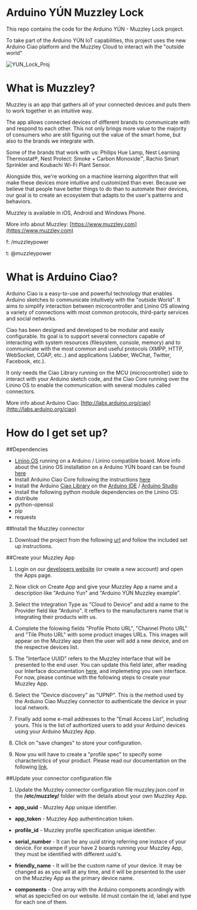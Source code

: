 # Arduino YÚN Muzzley Lock #

This repo contains the code for the Arduino YÚN - Muzzley Lock project.

To take part of the Arduino YÚN IoT capabilities, this project uses the new Arduino Ciao platform and the Muzzley Cloud to interact wih the "outside world"

![YUN_Lock_Proj](./images/YUN_Lock_Proj.png)

# What is Muzzley?

Muzzley is an app that gathers all of your connected devices and puts them to work together in an intuitive way. 

The app allows connected devices of different brands to communicate with and respond to each other. This not only brings more value to the majority of consumers who are still figuring out the value of the smart home, but also to the brands we integrate with. 

Some of the brands that work with us: Philips Hue Lamp, Nest Learning Thermostat®, Nest Protect: Smoke + Carbon Monoxide™, Rachio Smart Sprinkler and Koubachi Wi-Fi Plant Sensor. 

Alongside this, we're working on a machine learning algorithm that will make these devices more intuitive and customized than ever. Because we believe that people have better things to do than to automate their devices, our goal is to create an ecosystem that adapts to the user's patterns and behaviors. 

Muzzley is available in iOS, Android and Windows Phone. 

More info about Muzzley: [https://www.muzzley.com](https://www.muzzley.com)

f: /muzzleypower

t: @muzzleypower 



# What is Arduino Ciao?


Arduino Ciao is a easy-to-use and powerful technology that enables Arduino sketches to communicate intuitively with the "outside World". It aims to simplify interaction between microcontroller and Linino OS  allowing a variety of connections with most common protocols, third-party services and social networks.

Ciao has been designed and developed to be modular and easily configurable. Its goal is to support several connectors capable of interacting with system resources (filesystem, console, memory) and to communicate with the most common and useful protocols (XMPP, HTTP, WebSocket, COAP, etc..) and applications (Jabber, WeChat, Twitter, Facebook, etc.).

It only needs the Ciao Library running on the MCU (microcontroller) side to interact with your Arduino sketch code, and the Ciao Core running over the Linino OS to enable the communication with several modules called connectors.

More info about Arduino Ciao: [http://labs.arduino.org/ciao](http://labs.arduino.org/ciao)



# How do I get set up?

##Dependencies

* [Linino OS](http://www.linino.org) running on a Arduino / Linino compatible board. More info about the Linino OS installation on a Arduino YÚN board can be found [here](http://labs.arduino.org/How+to+upgrade+the+Linino+distribution+for+Arduino+Yun)
* Install Arduino Ciao Core following the instructions [here](http://labs.arduino.org/Ciao+setup)
* Install the Arduino [Ciao Library](https://github.com/arduino-org/CiaoMCU) on the [Arduino IDE](https://www.arduino.cc/en/Main/Software) / [Arduino Studio](http://labs.arduino.org/tiki-index.php?page=Arduino+Studio)
* Install the following python module dependencies on the Linino OS:
 * distribute
 * python-openssl
 * pip
 * requests


##Install the Muzzley connector

1) Download the project from the following [url](https://github.com/muzzley/arduino-ciao-muzzley-connector) and follow the included set up instructions.


##Create your Muzzley App

1) Login on our [developers website](https://www.muzzley.com/developers) (or create a new account) and open the Apps page.

2) Now click on Create App and give your Muzzley App a name and a description like "Arduino Yun" and "Arduino YÚN Muzzley example".

3) Select the Integration Type as "Cloud to Device" and add a name to the Provider field like "Arduino". It reffers to the manufacturers name that is integrating their products with us.

4) Complete the folowing fields "Profile Photo URL", "Channel Photo URL" and "Tile Photo URL" with some product images URLs. This images will appear on the Muzzley app then the user will add a new device, and on the respectve devices list.

5) The "Interface UUID" refers to the Muzzley interface that will be presented to the end user. You can update this field later, after reading our Interface documentation [here](http://clients.muzzley.com/documentation#interfaces), and implemeting you own interface. For now, please continue with the following steps to create your Muzzley App.

6) Select the "Device discovery" as "UPNP". This is the method used by the Arduino Ciao Muzzley connector to authenticate the device in your local network. 

7) Finally add some e-mail addresses to the "Email Access List", including yours. This is the list of authortized users to add your Arduino devices using your Arduino Muzzley App.

8) Click on "save changes" to store your configuration.

9) Now you will have to create a "profile spec" to specify some characterictics of your product. Please read our documentation on the following [link](http://clients.muzzley.com/documentation#selfcare).


##Update your connector configuration file


1) Update the Muzzley connector configuration file muzzley.json.conf in the **/etc/muzzley/** folder with the details about your own Muzzley App.

* **app_uuid** - Muzzley App unique identifier.

* **app_token** - Muzzley App authentincation token.

* **profile_id** - Muzzley profile specification unique identifier.

* **serial_number** - It can be any uuid string referring one instace of your device.
                      For exampe if your have 2 boards running your Muzzley App, they must be identified with different uuid's.

* **friendly_name** - It will be the custom name of your device.
                      It may be changed as as you will at any time, and it will be presented to the user on the Muzzley App as the primary device name.

* **components** -  One array with the Arduino componets acordingly with what as specicfied on our website. Id must contain the id, label and type for each one of them.


